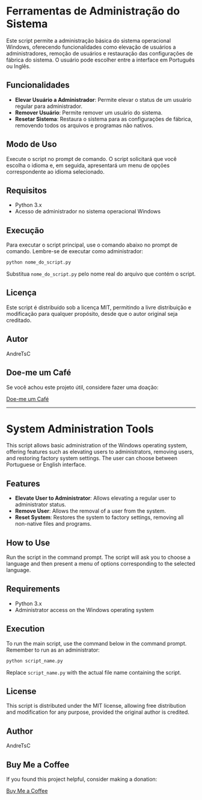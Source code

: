 
# Ferramentas de Administração do Sistema

Este script permite a administração básica do sistema operacional Windows, oferecendo funcionalidades como elevação de usuários a administradores, remoção de usuários e restauração das configurações de fábrica do sistema. O usuário pode escolher entre a interface em Português ou Inglês.

## Funcionalidades

- **Elevar Usuário a Administrador**: Permite elevar o status de um usuário regular para administrador.
- **Remover Usuário**: Permite remover um usuário do sistema.
- **Resetar Sistema**: Restaura o sistema para as configurações de fábrica, removendo todos os arquivos e programas não nativos.

## Modo de Uso

Execute o script no prompt de comando. O script solicitará que você escolha o idioma e, em seguida, apresentará um menu de opções correspondente ao idioma selecionado.

## Requisitos

- Python 3.x
- Acesso de administrador no sistema operacional Windows

## Execução

Para executar o script principal, use o comando abaixo no prompt de comando. Lembre-se de executar como administrador:

```bash
python nome_do_script.py
```

Substitua `nome_do_script.py` pelo nome real do arquivo que contém o script.

## Licença

Este script é distribuído sob a licença MIT, permitindo a livre distribuição e modificação para qualquer propósito, desde que o autor original seja creditado.

## Autor

AndreTsC

## Doe-me um Café

Se você achou este projeto útil, considere fazer uma doação:

[Doe-me um Café](https://www.paypal.com/paypalme/andrebauru@hotmail.com)

---

# System Administration Tools

This script allows basic administration of the Windows operating system, offering features such as elevating users to administrators, removing users, and restoring factory system settings. The user can choose between Portuguese or English interface.

## Features

- **Elevate User to Administrator**: Allows elevating a regular user to administrator status.
- **Remove User**: Allows the removal of a user from the system.
- **Reset System**: Restores the system to factory settings, removing all non-native files and programs.

## How to Use

Run the script in the command prompt. The script will ask you to choose a language and then present a menu of options corresponding to the selected language.

## Requirements

- Python 3.x
- Administrator access on the Windows operating system

## Execution

To run the main script, use the command below in the command prompt. Remember to run as an administrator:

```bash
python script_name.py
```

Replace `script_name.py` with the actual file name containing the script.

## License

This script is distributed under the MIT license, allowing free distribution and modification for any purpose, provided the original author is credited.

## Author

AndreTsC

## Buy Me a Coffee

If you found this project helpful, consider making a donation:

[Buy Me a Coffee](https://www.paypal.com/paypalme/andrebauru@hotmail.com)
